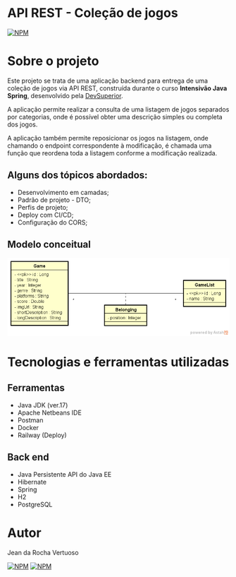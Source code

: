 # API REST - Coleção de jogos
[![NPM](https://img.shields.io/npm/l/react)](https://github.com/Jean-Vertuoso/games-list-api/blob/main/LICENSE) 

# Sobre o projeto

Este projeto se trata de uma aplicação backend para entrega de uma coleção de jogos via API REST, construída durante o curso **Intensivão Java Spring**, desenvolvido pela [DevSuperior](https://devsuperior.com "Site da DevSuperior").

A aplicação permite realizar a consulta de uma listagem de jogos separados por categorias, onde é possível obter uma descrição simples ou completa dos jogos.

A aplicação também permite reposicionar os jogos na listagem, onde chamando o endpoint correspondente à modificação, é chamada uma função que reordena toda a listagem conforme a modificação realizada.

## Alguns dos tópicos abordados:

- Desenvolvimento em camadas;
- Padrão de projeto - DTO;
- Perfis de projeto;
- Deploy com CI/CD;
- Configuração do CORS;

## Modelo conceitual
![Modelo Conceitual](https://github.com/Jean-Vertuoso/games-list-api/blob/main/src/main/resources/dslist-model.png)

# Tecnologias e ferramentas utilizadas
## Ferramentas
- Java JDK (ver.17)
- Apache Netbeans IDE
- Postman
- Docker
- Railway (Deploy)

## Back end
- Java Persistente API do Java EE
- Hibernate
- Spring
- H2
- PostgreSQL

# Autor

Jean da Rocha Vertuoso

[![NPM](https://img.shields.io/badge/GitHub-100000?style=for-the-badge&logo=github&logoColor=white)](https://github.com/Jean-Vertuoso) 
[![NPM](https://img.shields.io/badge/LinkedIn-0077B5?style=for-the-badge&logo=linkedin&logoColor=white)](https://www.linkedin.com/in/jean-da-rocha-vertuoso/) 
